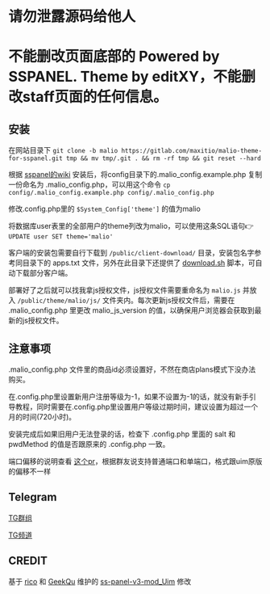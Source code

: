 # 请勿泄露源码给他人
# 不能删改页面底部的 Powered by SSPANEL. Theme by editXY，不能删改staff页面的任何信息。
## 安装
在网站目录下 
`git clone -b malio https://gitlab.com/maxitio/malio-theme-for-sspanel.git tmp && mv tmp/.git . && rm -rf tmp && git reset --hard`

根据 [sspanel的wiki](https://blog.anank.ke/w/SSPanel_with_DROP_DATABASE_BT) 安装后，将config目录下的.malio_config.example.php 复制一份命名为 .malio_config.php，可以用这个命令 `cp config/.malio_config.example.php config/.malio_config.php`

修改.config.php里的 `$System_Config['theme']` 的值为malio

将数据库user表里的全部用户的theme列改为malio，可以使用这条SQL语句👉 `UPDATE user SET theme='malio'`

客户端的安装包需要自行下载到 `/public/client-download/` 目录，安装包名字参考同目录下的 apps.txt 文件，另外在此目录下还提供了 [download.sh](https://github.com/sspanel-uim/ssr-download-updater) 脚本，可自动下载部分客户端。

部署好了之后就可以找我拿js授权文件，js授权文件需要重命名为 `malio.js` 并放入 `/public/theme/malio/js/` 文件夹内。每次更新js授权文件后，需要在 .malio_config.php 里更改 malio_js_version 的值，以确保用户浏览器会获取到最新的js授权文件。

## 注意事项
.malio_config.php 文件里的商品id必须设置好，不然在商店plans模式下没办法购买。

在.config.php里设置新用户注册等级为-1，如果不设置为-1的话，就没有新手引导教程，同时需要在.config.php里设置用户等级过期时间，建议设置为超过一个月的时间(720小时)。

安装完成后如果旧用户无法登录的话，检查下 .config.php 里面的 salt 和 pwdMethod 的值是否跟原来的 .config.php 一致。

端口偏移的说明查看 [这个pr](https://github.com/v2rayv3/ss-panel-v3-mod_Uim/pull/42)，根据群友说支持普通端口和单端口，格式跟uim原版的偏移不一样

## Telegram
[TG群组](https://t.me/joinchat/DM2_FxStXAbYZ2DzVfZjcw)

[TG频道](https://t.me/malio_for_sspanel) 

## CREDIT
基于 [rico](https://github.com/rico93) 和 [GeekQu](https://github.com/GeekQu) 维护的 [ss-panel-v3-mod_Uim](https://github.com/rico93/ss-panel-v3-mod_Uim) 修改